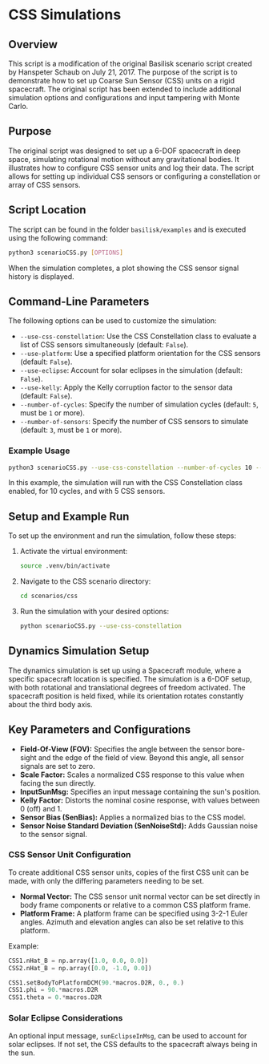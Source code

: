 
# CSS Simulations

## Overview

This script is a modification of the original Basilisk scenario script created by Hanspeter Schaub on July 21, 2017. The purpose of the script is to demonstrate how to set up Coarse Sun Sensor (CSS) units on a rigid spacecraft. The original script has been extended to include additional simulation options and configurations and input tampering with Monte Carlo.

## Purpose

The original script was designed to set up a 6-DOF spacecraft in deep space, simulating rotational motion without any gravitational bodies. It illustrates how to configure CSS sensor units and log their data. The script allows for setting up individual CSS sensors or configuring a constellation or array of CSS sensors.

## Script Location

The script can be found in the folder `basilisk/examples` and is executed using the following command:

```bash
python3 scenarioCSS.py [OPTIONS]
```

When the simulation completes, a plot showing the CSS sensor signal history is displayed.

## Command-Line Parameters

The following options can be used to customize the simulation:

- `--use-css-constellation`: Use the CSS Constellation class to evaluate a list of CSS sensors simultaneously (default: `False`).
- `--use-platform`: Use a specified platform orientation for the CSS sensors (default: `False`).
- `--use-eclipse`: Account for solar eclipses in the simulation (default: `False`).
- `--use-kelly`: Apply the Kelly corruption factor to the sensor data (default: `False`).
- `--number-of-cycles`: Specify the number of simulation cycles (default: `5`, must be `1` or more).
- `--number-of-sensors`: Specify the number of CSS sensors to simulate (default: `3`, must be `1` or more).

### Example Usage

```bash
python3 scenarioCSS.py --use-css-constellation --number-of-cycles 10 --number-of-sensors 5
```

In this example, the simulation will run with the CSS Constellation class enabled, for 10 cycles, and with 5 CSS sensors.

## Setup and Example Run

To set up the environment and run the simulation, follow these steps:

1. Activate the virtual environment:

    ```bash
    source .venv/bin/activate
    ```

2. Navigate to the CSS scenario directory:

    ```bash
    cd scenarios/css
    ```

3. Run the simulation with your desired options:

    ```bash
    python scenarioCSS.py --use-css-constellation
    ```

## Dynamics Simulation Setup

The dynamics simulation is set up using a Spacecraft module, where a specific spacecraft location is specified. The simulation is a 6-DOF setup, with both rotational and translational degrees of freedom activated. The spacecraft position is held fixed, while its orientation rotates constantly about the third body axis.

## Key Parameters and Configurations

- **Field-Of-View (FOV):** Specifies the angle between the sensor bore-sight and the edge of the field of view. Beyond this angle, all sensor signals are set to zero.
- **Scale Factor:** Scales a normalized CSS response to this value when facing the sun directly.
- **InputSunMsg:** Specifies an input message containing the sun's position.
- **Kelly Factor:** Distorts the nominal cosine response, with values between 0 (off) and 1.
- **Sensor Bias (SenBias):** Applies a normalized bias to the CSS model.
- **Sensor Noise Standard Deviation (SenNoiseStd):** Adds Gaussian noise to the sensor signal.

### CSS Sensor Unit Configuration

To create additional CSS sensor units, copies of the first CSS unit can be made, with only the differing parameters needing to be set.

- **Normal Vector:** The CSS sensor unit normal vector can be set directly in body frame components or relative to a common CSS platform frame.
- **Platform Frame:** A platform frame can be specified using 3-2-1 Euler angles. Azimuth and elevation angles can also be set relative to this platform.

Example:

```python
CSS1.nHat_B = np.array([1.0, 0.0, 0.0])
CSS2.nHat_B = np.array([0.0, -1.0, 0.0])

CSS1.setBodyToPlatformDCM(90.*macros.D2R, 0., 0.)
CSS1.phi = 90.*macros.D2R
CSS1.theta = 0.*macros.D2R
```

### Solar Eclipse Considerations

An optional input message, `sunEclipseInMsg`, can be used to account for solar eclipses. If not set, the CSS defaults to the spacecraft always being in the sun.

